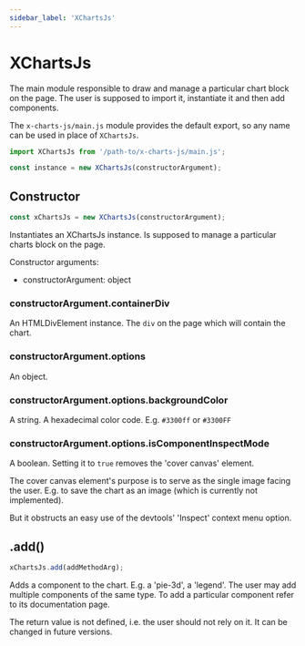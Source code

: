 ```yaml
---
sidebar_label: 'XChartsJs'
---
```


# XChartsJs

The main module responsible to draw and manage a particular chart block on the
page. The user is supposed to import it, instantiate it and then add components.

The `x-charts-js/main.js` module provides the default export, so any name can be
used in place of `XChartsJs`.

```js
import XChartsJs from '/path-to/x-charts-js/main.js';

const instance = new XChartsJs(constructorArgument);
```

## Constructor

```js
const xChartsJs = new XChartsJs(constructorArgument);
```

Instantiates an XChartsJs instance. Is supposed to manage a particular charts
block on the page.

Constructor arguments:

  - constructorArgument: object

### constructorArgument.containerDiv

An HTMLDivElement instance. The `div` on the page which will contain the chart.

### constructorArgument.options

An object.

### constructorArgument.options.backgroundColor

A string. A hexadecimal color code. E.g. `#3300ff` or `#3300FF`

### constructorArgument.options.isComponentInspectMode

A boolean. Setting it to `true` removes the 'cover canvas' element.

The cover canvas element's purpose is to serve as the single image facing the
user. E.g. to save the chart as an image (which is currently not implemented).

But it obstructs an easy use of the devtools' 'Inspect' context menu option.

## .add()

```js
xChartsJs.add(addMethodArg);
```

Adds a component to the chart. E.g. a 'pie-3d', a 'legend'. The user may add
multiple components of the same type. To add a particular component refer to its
documentation page.

The return value is not defined, i.e. the user should not rely on it. It can be
changed in future versions.
